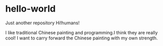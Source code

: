 # hello-world
Just another repository
Hi!humans!

I like traditional Chinese painting and programming.I think they are really cool!
I want to carry forward the Chinese painting with my own strength.
